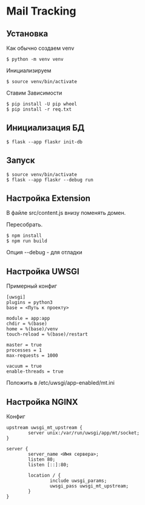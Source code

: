 # Mail Tracking

## Установка

Как обычно создаем venv

```
$ python -m venv venv
```

Инициализируем

```
$ source venv/bin/activate
```

Ставим Зависимости

```
$ pip install -U pip wheel
$ pip install -r req.txt
```

## Инициализация БД


```
$ flask --app flaskr init-db
```


## Запуск

```
$ source venv/bin/activate
$ flask --app flaskr --debug run
```

## Настройка Extension

В файле src/content.js внизу поменять домен.

Пересобрать.

```
$ npm install
$ npm run build
```


Опция --debug - для отладки

## Настройка UWSGI

Примерный конфиг

```
[uwsgi]
plugins = python3
base = <Путь к проекту>

module = app:app
chdir = %(base)
home = %(base)/venv
touch-reload = %(base)/restart

master = true
processes = 1
max-requests = 1000

vacuum = true
enable-threads = true
```

Положить в /etc/uwsgi/app-enabled/mt.ini

## Настройка NGINX

Конфиг

```
upstream uwsgi_mt_upstream {
        server unix:/var/run/uwsgi/app/mt/socket;
}       

server {
        server_name <Имя сервера>;            
        listen 80;
        listen [::]:80;

        location / {
                include uwsgi_params;
                uwsgi_pass uwsgi_mt_upstream;                         
        }       
}
```

